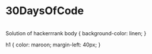 <h1>30DaysOfCode</h1>
  <br>
<span>Solution of hackerrrank</span>
body {
  background-color: linen;
}

h1 {
  color: maroon;
  margin-left: 40px;
}
</style>
